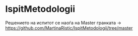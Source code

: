 # IspitMetodologii
Решението на испитот се наоѓа на Master гранката -> https://github.com/MartinaRistic/IspitMetodologii/tree/master
